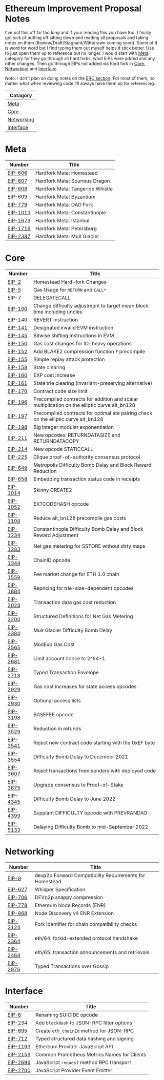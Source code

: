 # Ethereum Improvement Proposal Notes
I've put this off far too long and if your reading this you have too. I finally got sick of putting off sitting down and reading all proposals and taking notes on them (Review/Draft/Stagnant/Withdrawn coming soon). Some of it is word for word but I find typing them out myself helps it stick better. Use to just open them up to reference but no longer. I would start with [Meta](https://github.com/0xNazgul/EIP-Notes/edit/main/README.md#meta) category for they go through all hard forks, what EIPs were added and any other changes. Then go through EIPs not added via hard fork in [Core](https://github.com/0xNazgul/EIP-Notes/edit/main/README.md#core), [Networking](https://github.com/0xNazgul/EIP-Notes/edit/main/README.md#networking) and [Interface](https://github.com/0xNazgul/EIP-Notes/edit/main/README.md#interface). 

*Note*: I don't plan on doing notes on the [ERC section](https://eips.ethereum.org/erc). For most of them, no matter what when reviewing code I'll always have them up for referencing.

| Catagory | 
|-----------------------------------------------------------------------------------------------------------------------------------------------------------------------|
| [Meta](https://github.com/0xNazgul/EIP-Notes/edit/main/README.md#meta) |
| [Core](https://github.com/0xNazgul/EIP-Notes/edit/main/README.md#core) |
| [Networking](https://github.com/0xNazgul/EIP-Notes/edit/main/README.md#networking) |
| [Interface](https://github.com/0xNazgul/EIP-Notes/edit/main/README.md#interface) |

# Meta
| Number | Title
|--------------------------------------------------------------------|------------------------------------------------------------------------------------------------|
| [EIP-606](https://github.com/0xNazgul/EIP-Notes/blob/main/Meta/EIP-606-Homestead.md) | Hardfork Meta: Homestead |
| [EIP-607](https://github.com/0xNazgul/EIP-Notes/blob/main/Meta/EIP-607-Spurious-Dragon.md) | Hardfork Meta: Spurious Dragon |
| [EIP-608](https://github.com/0xNazgul/EIP-Notes/blob/main/Meta/EIP-608-Tangerine-Whistle.md) | Hardfork Meta: Tangerine Whistle |
| [EIP-609](https://github.com/0xNazgul/EIP-Notes/blob/main/Meta/EIP-609-Byzantium.md) | Hardfork Meta: Byzantium |
| [EIP-779](https://github.com/0xNazgul/EIP-Notes/blob/main/Meta/EIP-779-DAO-Fork.md) | Hardfork Meta: DAO Fork |
| [EIP-1013](https://github.com/0xNazgul/EIP-Notes/blob/main/Meta/EIP-1013-Constantinople.md) | Hardfork Meta: Constantinople |
| [EIP-1679](https://github.com/0xNazgul/EIP-Notes/blob/main/Meta/EIP-1679-Istanbul.md) | Hardfork Meta: Istanbul |
| [EIP-1716](https://github.com/0xNazgul/EIP-Notes/blob/main/Meta/EIP-1716-Petersburg.md) | Hardfork Meta: Petersburg |
| [EIP-2387](https://github.com/0xNazgul/EIP-Notes/blob/main/Meta/EIP-2387-Muir-Glacier.md) | Hardfork Meta: Muir Glacier |


# Core
| Number | Title
|--------------------------------------------------------------------|--------------------------------------------------------------------------------------------------|
| [EIP-2](https://github.com/0xNazgul/EIP-Notes/blob/main/Core/EIP-2-Homestead.md) | Homestead Hard-fork Changes |
| [EIP-5](https://github.com/0xNazgul/EIP-Notes/blob/main/Core/EIP-5-RETURN-CALL.md) |	Gas Usage for `RETURN` and `CALL*` | 
| [EIP-7](https://github.com/0xNazgul/EIP-Notes/blob/main/Core/EIP-7-DELEGATECALL.md)	| DELEGATECALL |
| [EIP-100](https://github.com/0xNazgul/EIP-Notes/blob/main/Core/EIP-100-Change-difficulty-adjustment.md) |	Change difficulty adjustment to target mean block time including uncles |
| [EIP-140](https://github.com/0xNazgul/EIP-Notes/blob/main/Core/EIP-140-REVERT-instruction.md) |	REVERT instruction |
| [EIP-141](https://github.com/0xNazgul/EIP-Notes/blob/main/Core/EIP-141-invalid-EVM-instruction.md) |	Designated invalid EVM instruction |
| [EIP-145](https://github.com/0xNazgul/EIP-Notes/blob/main/Core/EIP-145-Bitwise-shifting.md)	| Bitwise shifting instructions in EVM |
| [EIP-150](https://github.com/0xNazgul/EIP-Notes/blob/main/Core/EIP-150-Gas-cost-changes.md) |	Gas cost changes for IO-heavy operations |
| [EIP-152](https://github.com/0xNazgul/EIP-Notes/blob/main/Core/EIP-152-Add-BLAKE2.md) |	Add BLAKE2 compression function `F` precompile |
| [EIP-155](https://github.com/0xNazgul/EIP-Notes/blob/main/Core/EIP-155-Simple-replay-attack-protection.md) |	Simple replay attack protection |
| [EIP-158](https://github.com/0xNazgul/EIP-Notes/blob/main/Core/EIP-158-State-clearing.md) |	State clearing |
| [EIP-160](https://github.com/0xNazgul/EIP-Notes/blob/main/Core/EIP-160-EXP-cost-increase.md) |	EXP cost increase |
| [EIP-161](https://github.com/0xNazgul/EIP-Notes/blob/main/Core/EIP-161-State-trie-clearing.md) |	State trie clearing (invariant-preserving alternative) |
| [EIP-170](https://github.com/0xNazgul/EIP-Notes/blob/main/Core/EIP-170-Contract-code-size-limit.md) |	Contract code size limit |
| [EIP-196](https://github.com/0xNazgul/EIP-Notes/blob/main/Core/EIP-196-Precompiled-contracts-for-addition.md) |	Precompiled contracts for addition and scalar multiplication on the elliptic curve alt_bn128 |
| [EIP-197](https://github.com/0xNazgul/EIP-Notes/blob/main/Core/EIP-197-Precompiled-contracts-for-optimal.md) |	Precompiled contracts for optimal ate pairing check on the elliptic curve alt_bn128 |
| [EIP-198](https://github.com/0xNazgul/EIP-Notes/blob/main/Core/EIP-198-Big-integer-modular-exponentiation.md) |	Big integer modular exponentiation |
| [EIP-211](https://github.com/0xNazgul/EIP-Notes/blob/main/Core/EIP-211-RETURNDATASIZE-RETURNDATACOPY.md) |	New opcodes: RETURNDATASIZE and RETURNDATACOPY |
| [EIP-214](https://github.com/0xNazgul/EIP-Notes/blob/main/Core/EIP-214-STATICCALL.md) |	New opcode STATICCALL |
| [EIP-225](https://github.com/0xNazgul/EIP-Notes/blob/main/Core/EIP-225-Clique-proof-of-authority.md) |	Clique proof-of-authority consensus protocol |
| [EIP-649](https://github.com/0xNazgul/EIP-Notes/blob/main/Core/EIP-649-Metropolis-Difficulty-Bomb.md) |	Metropolis Difficulty Bomb Delay and Block Reward Reduction |
| [EIP-658](https://github.com/0xNazgul/EIP-Notes/blob/main/Core/EIP-658-Embedding-transaction.md) |	Embedding transaction status code in receipts |
| [EIP-1014](https://github.com/0xNazgul/EIP-Notes/blob/main/Core/EIP-1014-Skinny-CREATE2.md) | Skinny CREATE2 |
| [EIP-1052](https://github.com/0xNazgul/EIP-Notes/blob/main/Core/EIP-1052-EXTCODEHASH.md) | EXTCODEHASH opcode |
| [EIP-1108](https://github.com/0xNazgul/EIP-Notes/blob/main/Core/EIP-1108-Reduce-alt_bn128.md) | Reduce alt_bn128 precompile gas costs |
| [EIP-1234](https://github.com/0xNazgul/EIP-Notes/blob/main/Core/EIP-1234-Constantinople-Difficulty-Bomb-Delay.md) | Constantinople Difficulty Bomb Delay and Block Reward Adjustment |
| [EIP-1283](https://github.com/0xNazgul/EIP-Notes/blob/main/Core/EIP-1283-Net-gas-metering.md) | Net gas metering for SSTORE without dirty maps |
| [EIP-1344](https://github.com/0xNazgul/EIP-Notes/blob/main/Core/EIP-1344-ChainID.md) | ChainID opcode |
| [EIP-1559](https://github.com/0xNazgul/EIP-Notes/blob/main/Core/EIP-1559-Fee-market-change.md) | Fee market change for ETH 1.0 chain |
| [EIP-1884](https://github.com/0xNazgul/EIP-Notes/blob/main/Core/EIP-1884-Repricing-for-trie-size.md) | Repricing for trie-size-dependent opcodes |
| [EIP-2028](https://github.com/0xNazgul/EIP-Notes/blob/main/Core/EIP-2028-Transaction-data-gas.md) | Transaction data gas cost reduction |
| [EIP-2200](https://github.com/0xNazgul/EIP-Notes/blob/main/Core/EIP-2200-Structured-Definitions.md) | Structured Definitions for Net Gas Metering |
| [EIP-2384](https://github.com/0xNazgul/EIP-Notes/blob/main/Core/EIP-2384-Muir-Glacier-Difficulty.md) | Muir Glacier Difficulty Bomb Delay |
| [EIP-2565](https://github.com/0xNazgul/EIP-Notes/blob/main/Core/EIP-2565-ModExp-Gas-Cost.md) | ModExp Gas Cost |
| [EIP-2681](https://github.com/0xNazgul/EIP-Notes/blob/main/Core/EIP-2681-Limit-account-nonce.md) | Limit account nonce to 2^64-1 |
| [EIP-2718](https://github.com/0xNazgul/EIP-Notes/blob/main/Core/EIP-2718-Typed-Transaction-Envelope.md) | Typed Transaction Envelope |
| [EIP-2929](https://github.com/0xNazgul/EIP-Notes/blob/main/Core/EIP-2929-Gas-cost-increases.md) | Gas cost increases for state access opcodes |
| [EIP-2930](https://github.com/0xNazgul/EIP-Notes/blob/main/Core/EIP-2930-Optional-access-lists.md) | Optional access lists |
| [EIP-3198](https://github.com/0xNazgul/EIP-Notes/blob/main/Core/EIP-3198-BASEFEE-opcode.md) | BASEFEE opcode |
| [EIP-3529](https://github.com/0xNazgul/EIP-Notes/blob/main/Core/EIP-3529-Reduction-in-refunds.md) | Reduction in refunds |
| [EIP-3541](https://github.com/0xNazgul/EIP-Notes/blob/main/Core/EIP-3541-Reject-new-contract-code.md) | Reject new contract code starting with the 0xEF byte |
| [EIP-3554](https://github.com/0xNazgul/EIP-Notes/blob/main/Core/EIP-3554-Difficulty-Bomb-Delay.md) | Difficulty Bomb Delay to December 2021 |
| [EIP-3607](https://github.com/0xNazgul/EIP-Notes/blob/main/Core/EIP-3607-Reject-transactions.md) | Reject transactions from senders with deployed code |
| [EIP-3675](https://github.com/0xNazgul/EIP-Notes/blob/main/Core/EIP-3675-Upgrade-consensus.md) | Upgrade consensus to Proof-of-Stake |
| [EIP-4345](https://github.com/0xNazgul/EIP-Notes/blob/main/Core/EIP-4345-Difficulty-Bomb-Delay.md) | Difficulty Bomb Delay to June 2022 |
| [EIP-4399](https://github.com/0xNazgul/EIP-Notes/blob/main/Core/EIP-4345-Difficulty-Bomb-Delay.md) | Supplant DIFFICULTY opcode with PREVRANDAO |
| [EIP-5133](https://github.com/0xNazgul/EIP-Notes/blob/main/Core/EIP-5133-Delaying-Difficulty-Bomb.md) | Delaying Difficulty Bomb to mid-September 2022 |

# Networking
| Number | Title
|--------------------------------------------------------------------|------------------------------------------------------------------------------------------------|
| [EIP-8](https://github.com/0xNazgul/EIP-Notes/blob/main/Networking/EIP-8-devp2p-Forward.md) | devp2p Forward Compatibility Requirements for Homestead |
| [EIP-627](https://github.com/0xNazgul/EIP-Notes/blob/main/Networking/EIP-627-Whisper-Specification.md) | Whisper Specification |
| [EIP-706](https://github.com/0xNazgul/EIP-Notes/blob/main/Networking/EIP-706-DEVp2p-snappy-compression.md) | DEVp2p snappy compression |
| [EIP-778](https://github.com/0xNazgul/EIP-Notes/blob/main/Networking/EIP-778-Ethereum-Node-Records.md) | Ethereum Node Records (ENR) |
| [EIP-868](https://github.com/0xNazgul/EIP-Notes/blob/main/Networking/EIP-868-Node-Discovery.md) | Node Discovery v4 ENR Extension |
| [EIP-2124](https://github.com/0xNazgul/EIP-Notes/blob/main/Networking/EIP-2124-Fork-identifier-for-chain.md) | Fork identifier for chain compatibility checks |
| [EIP-2364](https://github.com/0xNazgul/EIP-Notes/blob/main/Networking/EIP-2364-eth6-forkid-extended.md) | eth/64: forkid-extended protocol handshake |
| [EIP-2464](https://github.com/0xNazgul/EIP-Notes/blob/main/Networking/EIP-2464-eth65-transaction-announcements.md) | eth/65: transaction announcements and retrievals |
| [EIP-2976](https://github.com/0xNazgul/EIP-Notes/blob/main/Networking/EIP-2976-Typed-Transactions-over-Gossip.md) | Typed Transactions over Gossip |

# Interface
| Number | Title
|--------------------------------------------------------------------|------------------------------------------------------------------------------------------------|
| [EIP-6](https://github.com/0xNazgul/EIP-Notes/blob/main/Interface/EIP-6-Renaming-SUICIDE.md) | Renaming SUICIDE opcode |
| [EIP-234](https://github.com/0xNazgul/EIP-Notes/blob/main/Interface/EIP-234-Add-blockHash.md) | Add `blockHash` to JSON-RPC filter options |
| [EIP-695](https://github.com/0xNazgul/EIP-Notes/blob/main/Interface/EIP-695-Create-eth_chainId-method%20.md) | Create `eth_chainId` method for JSON-RPC |
| [EIP-712](https://github.com/0xNazgul/EIP-Notes/blob/main/Interface/EIP-712-Typed-structured-data.md) | Typed structured data hashing and signing |
| [EIP-1193](https://github.com/0xNazgul/EIP-Notes/blob/main/Interface/EIP-1193-Ethereum-Provider-JavaScript-API.md) | Ethereum Provider JavaScript API |
| [EIP-2159](https://github.com/0xNazgul/EIP-Notes/blob/main/Interface/EIP-2159-Common-Prometheus.md) | Common Prometheus Metrics Names for Clients |
| [EIP-2696](https://github.com/0xNazgul/EIP-Notes/blob/main/Interface/EIP-2696-JavaScript-request-method.md) | JavaScript `request` method RPC transport |
| [EIP-2700](https://github.com/0xNazgul/EIP-Notes/blob/main/Interface/EIP-2700-JavaScript-Provider-Event-Emitter.md) | JavaScript Provider Event Emitter |
